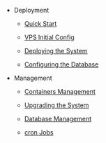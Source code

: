 - Deployment

  - [Quick Start](README.md)

  - [VPS Initial Config](vps-initial-config.md)

  - [Deploying the System](deploying-the-system.md)

  - [Configuring the Database](configure-the-database.md)

- Management

  - [Containers Management](containers-management.md)

  - [Upgrading the System](upgrading-the-system.md)

  - [Database Management](database-management.md)

  - [cron Jobs](cron-jobs.md)